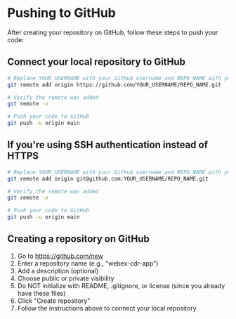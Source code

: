 # Pushing to GitHub

After creating your repository on GitHub, follow these steps to push your code:

## Connect your local repository to GitHub

```bash
# Replace YOUR_USERNAME with your GitHub username and REPO_NAME with your repository name
git remote add origin https://github.com/YOUR_USERNAME/REPO_NAME.git

# Verify the remote was added
git remote -v

# Push your code to GitHub
git push -u origin main
```

## If you're using SSH authentication instead of HTTPS

```bash
# Replace YOUR_USERNAME with your GitHub username and REPO_NAME with your repository name
git remote add origin git@github.com:YOUR_USERNAME/REPO_NAME.git

# Verify the remote was added
git remote -v

# Push your code to GitHub
git push -u origin main
```

## Creating a repository on GitHub

1. Go to https://github.com/new
2. Enter a repository name (e.g., "webex-cdr-app")
3. Add a description (optional)
4. Choose public or private visibility
5. Do NOT initialize with README, .gitignore, or license (since you already have these files)
6. Click "Create repository"
7. Follow the instructions above to connect your local repository